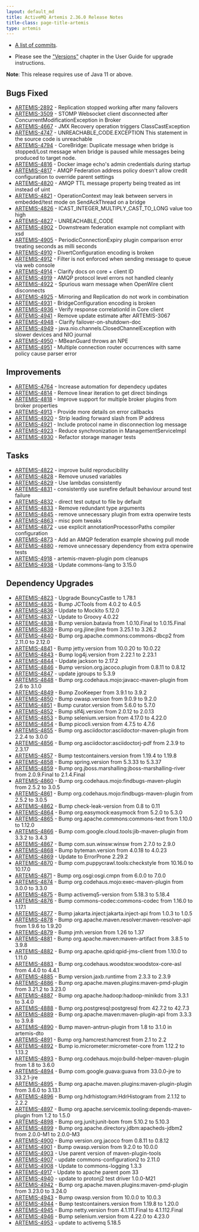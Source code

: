 ```yaml
---
layout: default_md
title: ActiveMQ Artemis 2.36.0 Release Notes
title-class: page-title-artemis
type: artemis
---
```

 - [A list of commits](commit-report-2.36.0).

 - Please see the ["Versions"](https://activemq.apache.org/components/artemis/documentation/latest/versions.html) chapter in the User Guide for upgrade instructions.

**Note**: This release requires use of Java 11 or above.


## Bugs Fixed

* [ARTEMIS-2892](https://issues.apache.org/jira/browse/ARTEMIS-2892) - Replication stopped working after many failovers
* [ARTEMIS-3509](https://issues.apache.org/jira/browse/ARTEMIS-3509) - STOMP Websocket client disconnected after ConcurrentModificationException in Broker
* [ARTEMIS-4667](https://issues.apache.org/jira/browse/ARTEMIS-4667) - JMX Recovery operation triggers ClassCastException
* [ARTEMIS-4747](https://issues.apache.org/jira/browse/ARTEMIS-4747) - UNREACHABLE_CODE.EXCEPTION This statement in the source code is unreachable
* [ARTEMIS-4794](https://issues.apache.org/jira/browse/ARTEMIS-4794) - CoreBridge: Duplicate message when bridge is stopped/Lost message when bridge is paused while messages being produced to target node.
* [ARTEMIS-4816](https://issues.apache.org/jira/browse/ARTEMIS-4816) - Docker image echo's admin credentials during startup
* [ARTEMIS-4817](https://issues.apache.org/jira/browse/ARTEMIS-4817) - AMQP Federation address policy doesn't allow credit configuration to override parent settings
* [ARTEMIS-4820](https://issues.apache.org/jira/browse/ARTEMIS-4820) - AMQP TTL message property being treated as int instead of uint
* [ARTEMIS-4821](https://issues.apache.org/jira/browse/ARTEMIS-4821) - OperationContext may leak between servers in embedded/test mode on SendAckThread on a bridge
* [ARTEMIS-4826](https://issues.apache.org/jira/browse/ARTEMIS-4826) - ICAST_INTEGER_MULTIPLY_CAST_TO_LONG value too high
* [ARTEMIS-4827](https://issues.apache.org/jira/browse/ARTEMIS-4827) - UNREACHABLE_CODE
* [ARTEMIS-4902](https://issues.apache.org/jira/browse/ARTEMIS-4902) - Downstream federation example not compliant with xsd
* [ARTEMIS-4905](https://issues.apache.org/jira/browse/ARTEMIS-4905) - PeriodicConnectionExpiry plugin comparison error treating seconds as milli seconds
* [ARTEMIS-4910](https://issues.apache.org/jira/browse/ARTEMIS-4910) - DivertConfiguration encoding is broken
* [ARTEMIS-4912](https://issues.apache.org/jira/browse/ARTEMIS-4912) - Filter is not enforced when sending message to queue via web console
* [ARTEMIS-4914](https://issues.apache.org/jira/browse/ARTEMIS-4914) - Clarify docs on core + client ID
* [ARTEMIS-4919](https://issues.apache.org/jira/browse/ARTEMIS-4919) - AMQP protocol level errors not handled cleanly
* [ARTEMIS-4922](https://issues.apache.org/jira/browse/ARTEMIS-4922) - Spurious warn message when OpenWire client disconnects
* [ARTEMIS-4925](https://issues.apache.org/jira/browse/ARTEMIS-4925) - Mirroring and Replication do not work in combination
* [ARTEMIS-4931](https://issues.apache.org/jira/browse/ARTEMIS-4931) - BridgeConfiguration encoding is broken
* [ARTEMIS-4936](https://issues.apache.org/jira/browse/ARTEMIS-4936) - Verify response correlationId in Core client
* [ARTEMIS-4941](https://issues.apache.org/jira/browse/ARTEMIS-4941) - Remove update estimate after ARTEMIS-3067
* [ARTEMIS-4948](https://issues.apache.org/jira/browse/ARTEMIS-4948) - Clarify failover-on-shutdown-doc
* [ARTEMIS-4949](https://issues.apache.org/jira/browse/ARTEMIS-4949) - java.nio.channels.ClosedChannelException with slower devices and NIO journal
* [ARTEMIS-4950](https://issues.apache.org/jira/browse/ARTEMIS-4950) - MBeanGuard throws an NPE
* [ARTEMIS-4951](https://issues.apache.org/jira/browse/ARTEMIS-4951) - Multiple connection router occurrences with same policy cause parser error

## Improvements

* [ARTEMIS-4764](https://issues.apache.org/jira/browse/ARTEMIS-4764) - Increase automation for dependecy updates
* [ARTEMIS-4814](https://issues.apache.org/jira/browse/ARTEMIS-4814) - Remove linear iteration to get direct bindings
* [ARTEMIS-4818](https://issues.apache.org/jira/browse/ARTEMIS-4818) - Improve support for multiple broker plugins from broker properties
* [ARTEMIS-4913](https://issues.apache.org/jira/browse/ARTEMIS-4913) - Provide more details on error callbacks
* [ARTEMIS-4920](https://issues.apache.org/jira/browse/ARTEMIS-4920) - Strip leading forward slash from IP address
* [ARTEMIS-4921](https://issues.apache.org/jira/browse/ARTEMIS-4921) - Include protocol name in disconnection log message
* [ARTEMIS-4923](https://issues.apache.org/jira/browse/ARTEMIS-4923) - Reduce synchronization in ManagementServiceImpl
* [ARTEMIS-4930](https://issues.apache.org/jira/browse/ARTEMIS-4930) - Refactor storage manager tests

## Tasks

* [ARTEMIS-4822](https://issues.apache.org/jira/browse/ARTEMIS-4822) - improve build reproducibility
* [ARTEMIS-4828](https://issues.apache.org/jira/browse/ARTEMIS-4828) - Remove unused variables
* [ARTEMIS-4829](https://issues.apache.org/jira/browse/ARTEMIS-4829) - Use lambdas consistently
* [ARTEMIS-4831](https://issues.apache.org/jira/browse/ARTEMIS-4831) - consistently use surefire default behaviour around test failure
* [ARTEMIS-4832](https://issues.apache.org/jira/browse/ARTEMIS-4832) - direct test output to file by default
* [ARTEMIS-4833](https://issues.apache.org/jira/browse/ARTEMIS-4833) - Remove redundant type arguments
* [ARTEMIS-4845](https://issues.apache.org/jira/browse/ARTEMIS-4845) - remove unnecessary plugin from extra openwire tests
* [ARTEMIS-4863](https://issues.apache.org/jira/browse/ARTEMIS-4863) - misc pom tweaks
* [ARTEMIS-4872](https://issues.apache.org/jira/browse/ARTEMIS-4872) - use explicit annotationProcessorPaths compiler configuration
* [ARTEMIS-4873](https://issues.apache.org/jira/browse/ARTEMIS-4873) - Add an AMQP federation example showing pull mode
* [ARTEMIS-4880](https://issues.apache.org/jira/browse/ARTEMIS-4880) - remove unnecessary dependency from extra openwire tests
* [ARTEMIS-4918](https://issues.apache.org/jira/browse/ARTEMIS-4918) - artemis-maven-plugin pom cleanups
* [ARTEMIS-4938](https://issues.apache.org/jira/browse/ARTEMIS-4938) - Update commons-lang to 3.15.0

## Dependency Upgrades

* [ARTEMIS-4823](https://issues.apache.org/jira/browse/ARTEMIS-4823) - Upgrade BouncyCastle to 1.78.1
* [ARTEMIS-4835](https://issues.apache.org/jira/browse/ARTEMIS-4835) - Bump JCTools from 4.0.2 to 4.0.5
* [ARTEMIS-4836](https://issues.apache.org/jira/browse/ARTEMIS-4836) - Update to Mockito 5.12.0
* [ARTEMIS-4837](https://issues.apache.org/jira/browse/ARTEMIS-4837) - Update to Groovy 4.0.22
* [ARTEMIS-4838](https://issues.apache.org/jira/browse/ARTEMIS-4838) - Bump version.batavia from 1.0.10.Final to 1.0.15.Final
* [ARTEMIS-4839](https://issues.apache.org/jira/browse/ARTEMIS-4839) - Bump org.jline:jline from 3.25.1 to 3.26.2
* [ARTEMIS-4840](https://issues.apache.org/jira/browse/ARTEMIS-4840) - Bump org.apache.commons:commons-dbcp2 from 2.11.0 to 2.12.0
* [ARTEMIS-4841](https://issues.apache.org/jira/browse/ARTEMIS-4841) - Bump jetty.version from 10.0.20 to 10.0.22
* [ARTEMIS-4843](https://issues.apache.org/jira/browse/ARTEMIS-4843) - Bump log4j.version from 2.22.1 to 2.23.1
* [ARTEMIS-4844](https://issues.apache.org/jira/browse/ARTEMIS-4844) - Update jackson to 2.17.2
* [ARTEMIS-4846](https://issues.apache.org/jira/browse/ARTEMIS-4846) - Bump version.org.jacoco.plugin from 0.8.11 to 0.8.12
* [ARTEMIS-4847](https://issues.apache.org/jira/browse/ARTEMIS-4847) - update jgroups to 5.3.9
* [ARTEMIS-4848](https://issues.apache.org/jira/browse/ARTEMIS-4848) - Bump org.codehaus.mojo:javacc-maven-plugin from 2.6 to 3.1.0
* [ARTEMIS-4849](https://issues.apache.org/jira/browse/ARTEMIS-4849) - Bump ZooKeeper from 3.9.1 to 3.9.2
* [ARTEMIS-4850](https://issues.apache.org/jira/browse/ARTEMIS-4850) - Bump owasp.version from 9.0.9 to 9.2.0
* [ARTEMIS-4851](https://issues.apache.org/jira/browse/ARTEMIS-4851) - Bump curator.version from 5.6.0 to 5.7.0
* [ARTEMIS-4852](https://issues.apache.org/jira/browse/ARTEMIS-4852) - Bump slf4j.version from 2.0.12 to 2.0.13
* [ARTEMIS-4853](https://issues.apache.org/jira/browse/ARTEMIS-4853) - Bump selenium.version from 4.17.0 to 4.22.0
* [ARTEMIS-4854](https://issues.apache.org/jira/browse/ARTEMIS-4854) - Bump picocli.version from 4.7.5 to 4.7.6
* [ARTEMIS-4855](https://issues.apache.org/jira/browse/ARTEMIS-4855) - Bump org.asciidoctor:asciidoctor-maven-plugin from 2.2.4 to 3.0.0
* [ARTEMIS-4856](https://issues.apache.org/jira/browse/ARTEMIS-4856) - Bump org.asciidoctor:asciidoctorj-pdf from 2.3.9 to 2.3.17
* [ARTEMIS-4857](https://issues.apache.org/jira/browse/ARTEMIS-4857) - Bump testcontainers.version from 1.19.4 to 1.19.8
* [ARTEMIS-4858](https://issues.apache.org/jira/browse/ARTEMIS-4858) - Bump spring.version from 5.3.33 to 5.3.37
* [ARTEMIS-4859](https://issues.apache.org/jira/browse/ARTEMIS-4859) - Bump org.jboss.marshalling:jboss-marshalling-river from 2.0.9.Final to 2.1.4.Final
* [ARTEMIS-4860](https://issues.apache.org/jira/browse/ARTEMIS-4860) - Bump org.codehaus.mojo:findbugs-maven-plugin from 2.5.2 to 3.0.5
* [ARTEMIS-4861](https://issues.apache.org/jira/browse/ARTEMIS-4861) - Bump org.codehaus.mojo:findbugs-maven-plugin from 2.5.2 to 3.0.5
* [ARTEMIS-4862](https://issues.apache.org/jira/browse/ARTEMIS-4862) - Bump check-leak-version from 0.8 to 0.11
* [ARTEMIS-4864](https://issues.apache.org/jira/browse/ARTEMIS-4864) - Bump org.easymock:easymock from 5.2.0 to 5.3.0
* [ARTEMIS-4865](https://issues.apache.org/jira/browse/ARTEMIS-4865) - Bump org.apache.commons:commons-text from 1.10.0 to 1.12.0
* [ARTEMIS-4866](https://issues.apache.org/jira/browse/ARTEMIS-4866) - Bump com.google.cloud.tools:jib-maven-plugin from 3.3.2 to 3.4.3
* [ARTEMIS-4867](https://issues.apache.org/jira/browse/ARTEMIS-4867) - Bump com.sun.winsw:winsw from 2.7.0 to 2.9.0
* [ARTEMIS-4868](https://issues.apache.org/jira/browse/ARTEMIS-4868) - Bump byteman.version from 4.0.18 to 4.0.23
* [ARTEMIS-4869](https://issues.apache.org/jira/browse/ARTEMIS-4869) - Update to ErrorProne 2.29.2
* [ARTEMIS-4870](https://issues.apache.org/jira/browse/ARTEMIS-4870) - Bump com.puppycrawl.tools:checkstyle from 10.16.0 to 10.17.0
* [ARTEMIS-4871](https://issues.apache.org/jira/browse/ARTEMIS-4871) - Bump org.osgi:osgi.cmpn from 6.0.0 to 7.0.0
* [ARTEMIS-4874](https://issues.apache.org/jira/browse/ARTEMIS-4874) - Bump org.codehaus.mojo:exec-maven-plugin from 3.0.0 to 3.3.0
* [ARTEMIS-4875](https://issues.apache.org/jira/browse/ARTEMIS-4875) - Bump activemq5-version from 5.18.3 to 5.18.4
* [ARTEMIS-4876](https://issues.apache.org/jira/browse/ARTEMIS-4876) - Bump commons-codec:commons-codec from 1.16.0 to 1.17.1
* [ARTEMIS-4877](https://issues.apache.org/jira/browse/ARTEMIS-4877) - Bump jakarta.inject:jakarta.inject-api from 1.0.3 to 1.0.5
* [ARTEMIS-4878](https://issues.apache.org/jira/browse/ARTEMIS-4878) - Bump org.apache.maven.resolver:maven-resolver-api from 1.9.6 to 1.9.20
* [ARTEMIS-4879](https://issues.apache.org/jira/browse/ARTEMIS-4879) - Bump jmh.version from 1.26 to 1.37
* [ARTEMIS-4881](https://issues.apache.org/jira/browse/ARTEMIS-4881) - Bump org.apache.maven:maven-artifact from 3.8.5 to 3.9.8
* [ARTEMIS-4882](https://issues.apache.org/jira/browse/ARTEMIS-4882) - Bump org.apache.qpid:qpid-jms-client from 1.10.0 to 1.11.0
* [ARTEMIS-4883](https://issues.apache.org/jira/browse/ARTEMIS-4883) - Bump org.codehaus.woodstox:woodstox-core-asl from 4.4.0 to 4.4.1
* [ARTEMIS-4885](https://issues.apache.org/jira/browse/ARTEMIS-4885) - Bump version.jaxb.runtime from 2.3.3 to 2.3.9
* [ARTEMIS-4886](https://issues.apache.org/jira/browse/ARTEMIS-4886) - Bump org.apache.maven.plugins:maven-pmd-plugin from 3.21.2 to 3.23.0
* [ARTEMIS-4887](https://issues.apache.org/jira/browse/ARTEMIS-4887) - Bump org.apache.hadoop:hadoop-minikdc from 3.3.1 to 3.4.0
* [ARTEMIS-4888](https://issues.apache.org/jira/browse/ARTEMIS-4888) - Bump org.postgresql:postgresql from 42.7.2 to 42.7.3
* [ARTEMIS-4889](https://issues.apache.org/jira/browse/ARTEMIS-4889) - Bump org.apache.maven:maven-plugin-api from 3.3.3 to 3.9.8
* [ARTEMIS-4890](https://issues.apache.org/jira/browse/ARTEMIS-4890) - Bump maven-antrun-plugin from 1.8 to 3.1.0 in artemis-dto
* [ARTEMIS-4891](https://issues.apache.org/jira/browse/ARTEMIS-4891) - Bump org.hamcrest:hamcrest from 2.1 to 2.2
* [ARTEMIS-4892](https://issues.apache.org/jira/browse/ARTEMIS-4892) - Bump io.micrometer:micrometer-core from 1.12.2 to 1.13.2
* [ARTEMIS-4893](https://issues.apache.org/jira/browse/ARTEMIS-4893) - Bump org.codehaus.mojo:build-helper-maven-plugin from 1.8 to 3.6.0
* [ARTEMIS-4894](https://issues.apache.org/jira/browse/ARTEMIS-4894) - Bump com.google.guava:guava from 33.0.0-jre to 33.2.1-jre
* [ARTEMIS-4895](https://issues.apache.org/jira/browse/ARTEMIS-4895) - Bump org.apache.maven.plugins:maven-plugin-plugin from 3.6.0 to 3.13.1
* [ARTEMIS-4896](https://issues.apache.org/jira/browse/ARTEMIS-4896) - Bump org.hdrhistogram:HdrHistogram from 2.1.12 to 2.2.2
* [ARTEMIS-4897](https://issues.apache.org/jira/browse/ARTEMIS-4897) - Bump org.apache.servicemix.tooling:depends-maven-plugin from 1.2 to 1.5.0
* [ARTEMIS-4898](https://issues.apache.org/jira/browse/ARTEMIS-4898) - Bump org.junit:junit-bom from 5.10.2 to 5.10.3
* [ARTEMIS-4899](https://issues.apache.org/jira/browse/ARTEMIS-4899) - Bump org.apache.directory.jdbm:apacheds-jdbm2 from 2.0.0-M1 to 2.0.0-M3
* [ARTEMIS-4900](https://issues.apache.org/jira/browse/ARTEMIS-4900) - Bump version.org.jacoco from 0.8.11 to 0.8.12
* [ARTEMIS-4901](https://issues.apache.org/jira/browse/ARTEMIS-4901) - Bump owasp.version from 9.2.0 to 10.0.0
* [ARTEMIS-4903](https://issues.apache.org/jira/browse/ARTEMIS-4903) - Use parent version of maven-plugin-tools
* [ARTEMIS-4907](https://issues.apache.org/jira/browse/ARTEMIS-4907) - update commons-configuration2 to 2.11.0
* [ARTEMIS-4908](https://issues.apache.org/jira/browse/ARTEMIS-4908) - Update to commons-logging 1.3.3
* [ARTEMIS-4917](https://issues.apache.org/jira/browse/ARTEMIS-4917) - Update to apache parent pom 33
* [ARTEMIS-4940](https://issues.apache.org/jira/browse/ARTEMIS-4940) - update to protonj2 test driver 1.0.0-M21
* [ARTEMIS-4942](https://issues.apache.org/jira/browse/ARTEMIS-4942) - Bump org.apache.maven.plugins:maven-pmd-plugin from 3.23.0 to 3.24.0
* [ARTEMIS-4943](https://issues.apache.org/jira/browse/ARTEMIS-4943) - Bump owasp.version from 10.0.0 to 10.0.3
* [ARTEMIS-4944](https://issues.apache.org/jira/browse/ARTEMIS-4944) - Bump testcontainers.version from 1.19.8 to 1.20.0
* [ARTEMIS-4945](https://issues.apache.org/jira/browse/ARTEMIS-4945) - Bump netty.version from 4.1.111.Final to 4.1.112.Final
* [ARTEMIS-4946](https://issues.apache.org/jira/browse/ARTEMIS-4946) - Bump selenium.version from 4.22.0 to 4.23.0
* [ARTEMIS-4953](https://issues.apache.org/jira/browse/ARTEMIS-4953) - update to activemq 5.18.5